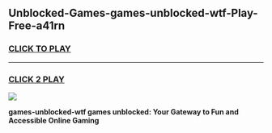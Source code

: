 
## Unblocked-Games-games-unblocked-wtf-Play-Free-a41rn
<h3>
<a href="https://premium76.site?title=games-unblocked-wtf&ref=19M">CLICK TO PLAY</a></h3>
<hr>

<h3>
<a href="https://premium76.site?title=games-unblocked-wtf&ref=19M">CLICK 2 PLAY</a>
  
</h3>

<a href="https://premium76.site?title=games-unblocked-wtf&ref=19M"><img src="https://clearcache.store/games.png"></a>


**games-unblocked-wtf games unblocked: Your Gateway to Fun and Accessible Online Gaming**
